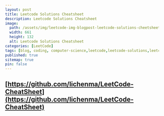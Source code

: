 ```yaml
---
layout: post
title: Leetcode Solutions Cheatsheet
description: Leetcode Solutions Cheatsheet
image:
  path: /assets/img/leetcode-img-blogpost-leetcode-solutions-cheetsheet-md.webp
  width: 661
  height: 132
  alt: Leetcode Solutions Cheatsheet
categories: [LeetCode]
tags: [blog, coding, computer-science,leetcode,leetcode-solutions,leetcode-solutions-cheetsheet,leetcode-cheetsheet,important-leetcode-solutions-markdown,markdown,important-leetcode-questions,java,python,cpp,problem-solving]
published: true
sitemap: true
pin: false
---
```



## [https://github.com/lichenma/LeetCode-CheatSheet](https://github.com/lichenma/LeetCode-CheatSheet)
